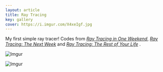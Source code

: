 ```yaml
---
layout: article
title: Ray Tracing
key: gallery
cover: https://i.imgur.com/X4xeIgf.jpg
---
```



<!--more-->

My first simple ray tracer! Codes from [_Ray Tracing in One Weekend_](https://raytracing.github.io/books/RayTracingInOneWeekend.html), [_Ray Tracing: The Next Week_](https://raytracing.github.io/books/RayTracingTheNextWeek.html) and [_Ray Tracing: The Rest of Your Life_](https://raytracing.github.io/books/RayTracingTheRestOfYourLife.html)
.

![Imgur](https://i.imgur.com/X4xeIgf.jpg)

![Imgur](https://i.imgur.com/aDrWA05.jpg)
